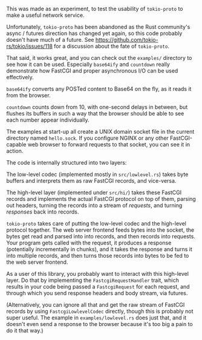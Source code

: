 This was made as an experiment, to test the usability of `tokio-proto` to make
a useful network service.

Unfortunately, `tokio-proto` has been abandoned as the Rust community's async /
futures direction has changed yet again, so this code probably doesn't have
much of a future. See https://github.com/tokio-rs/tokio/issues/118 for a
discussion about the fate of `tokio-proto`.

That said, it works great, and you can check out the `examples/` directory to
see how it can be used. Especially `base64ify` and `countdown` really
demonstrate how FastCGI and proper asynchronous I/O can be used effectively.

`base64ify` converts any POSTed content to Base64 on the fly, as it reads it
from the browser.

`countdown` counts down from 10, with one-second delays in between, but flushes
its buffers in such a way that the browser should be able to see each number
appear individually.

The examples at start-up all create a UNIX domain socket file in the current
directory named `hello.sock`. If you configure NGINX or any other
FastCGI-capable web browser to forward requests to that socket, you can see it
in action.

The code is internally structured into two layers:

The low-level codec (implemented mostly in `src/lowlevel.rs`) takes byte
buffers and interprets them as raw FastCGI records, and vice-versa.

The high-level layer (implemented under `src/hi/`) takes these FastCGI records
and implements the actual FastCGI protocol on top of them, parsing out headers,
turning the records into a stream of *requests*, and turning *responses* back
into records.

`tokio-proto` takes care of putting the low-level codec and the high-level
protocol together. The web server frontend feeds bytes into the socket, the
bytes get read and parsed into into records, and then records into requests.
Your program gets called with the request, it produces a response (potentially
incrementally in chunks), and it takes the response and turns it into multiple
records, and then turns those records into bytes to be fed to the web server
frontend.

As a user of this library, you probably want to interact with this high-level
layer. Do that by implementing the `FastcgiRequestHandler` trait, which results
in your code being passed a `FastcgiRequest` for each request, and through
which you send response headers and body stream, via futures.

(Alternatively, you can ignore all that and get the raw stream of FastCGI
records by using `FastcgiLowlevelCodec` directly, though this is probably not
super useful. The example in `examples/lowlevel.rs` does just that, and it
doesn't even send a response to the browser because it's too big a pain to do
it that way.)
